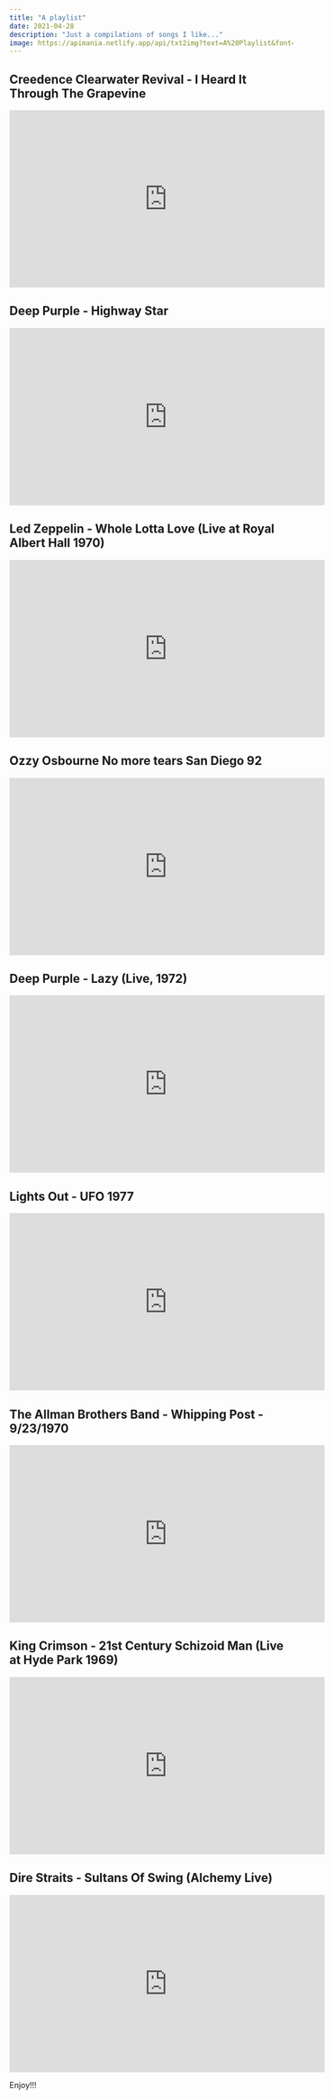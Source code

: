 ```yaml
---
title: "A playlist"
date: 2021-04-28
description: "Just a compilations of songs I like..."
image: https://apimania.netlify.app/api/txt2img?text=A%20Playlist&font=Titillium%20Web&format=4:3
---
```


Creedence Clearwater Revival - I Heard It Through The Grapevine
---------------------------------------------------------------
<iframe width="560" height="315" src="https://www.youtube.com/embed/wCCfc2vAuDU" title="YouTube video player" frameborder="0" allow="accelerometer; autoplay; clipboard-write; encrypted-media; gyroscope; picture-in-picture" allowfullscreen></iframe>

Deep Purple - Highway Star
--------------------------
<iframe width="560" height="315" src="https://www.youtube.com/embed/oKyeEEniXss" title="YouTube video player" frameborder="0" allow="accelerometer; autoplay; clipboard-write; encrypted-media; gyroscope; picture-in-picture" allowfullscreen></iframe>

Led Zeppelin - Whole Lotta Love (Live at Royal Albert Hall 1970)
--------------------------
<iframe width="560" height="315" src="https://www.youtube.com/embed/fIQMktyP90s" title="YouTube video player" frameborder="0" allow="accelerometer; autoplay; clipboard-write; encrypted-media; gyroscope; picture-in-picture" allowfullscreen></iframe>

Ozzy Osbourne No more tears San Diego 92
----------------------------------------
<iframe width="560" height="315" src="https://www.youtube.com/embed/YchdBKOIBMc" title="YouTube video player" frameborder="0" allow="accelerometer; autoplay; clipboard-write; encrypted-media; gyroscope; picture-in-picture" allowfullscreen></iframe>


Deep Purple - Lazy (Live, 1972)
-------------------------------
<iframe width="560" height="315" src="https://www.youtube.com/embed/KnIgXtE4K5U" title="YouTube video player" frameborder="0" allow="accelerometer; autoplay; clipboard-write; encrypted-media; gyroscope; picture-in-picture" allowfullscreen></iframe>


Lights Out - UFO 1977
---------------------
<iframe width="560" height="315" src="https://www.youtube.com/embed/yIQhqWeDwMo" title="YouTube video player" frameborder="0" allow="accelerometer; autoplay; clipboard-write; encrypted-media; gyroscope; picture-in-picture" allowfullscreen></iframe>


The Allman Brothers Band - Whipping Post - 9/23/1970
----------------------------------------------------
<iframe width="560" height="315" src="https://www.youtube.com/embed/FUvxRjYqjEQ" title="YouTube video player" frameborder="0" allow="accelerometer; autoplay; clipboard-write; encrypted-media; gyroscope; picture-in-picture" allowfullscreen></iframe>


King Crimson - 21st Century Schizoid Man (Live at Hyde Park 1969)
-----------------------------------------------------------------
<iframe width="560" height="315" src="https://www.youtube.com/embed/MM_G0IRLEx4" title="YouTube video player" frameborder="0" allow="accelerometer; autoplay; clipboard-write; encrypted-media; gyroscope; picture-in-picture" allowfullscreen></iframe>


Dire Straits - Sultans Of Swing (Alchemy Live)
----------------------------------------
<iframe width="560" height="315" src="https://www.youtube.com/embed/8Pa9x9fZBtY" title="YouTube video player" frameborder="0" allow="accelerometer; autoplay; clipboard-write; encrypted-media; gyroscope; picture-in-picture" allowfullscreen></iframe>

Enjoy!!!

